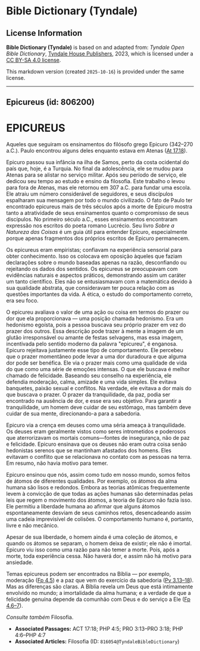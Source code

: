 # Bible Dictionary (Tyndale)

## License Information

**Bible Dictionary (Tyndale)** is based on and adapted from: _Tyndale Open Bible Dictionary_, [Tyndale House Publishers](https://tyndaleopenresources.com/), 2023, which is licensed under a [CC BY-SA 4.0 license](https://creativecommons.org/licenses/by-sa/4.0/legalcode.en).

This markdown version (created `2025-10-16`) is provided under the same license.



--------------------------------

## Epicureus (id: 806200)

EPICUREUS
=========

Aqueles que seguiram os ensinamentos do filósofo grego Epicuro (342–270 a.C.). Paulo encontrou alguns deles enquanto estava em Atenas ([At 17\.18](https://ref.ly/Acts17:18)).

Epicuro passou sua infância na ilha de Samos, perto da costa ocidental do país que, hoje, é a Turquia. No final da adolescência, ele se mudou para Atenas para se alistar no serviço militar. Após seu período de serviço, ele dedicou seu tempo ao estudo e ensino da filosofia. Este trabalho o levou para fora de Atenas, mas ele retornou em 307 a.C. para fundar uma escola. Ele atraiu um número considerável de seguidores, e seus discípulos espalharam sua mensagem por todo o mundo civilizado. O fato de Paulo ter encontrado epicureus mais de três séculos após a morte de Epicuro mostra tanto a atratividade de seus ensinamentos quanto o compromisso de seus discípulos. No primeiro século a.C., esses ensinamentos encontraram expressão nos escritos do poeta romano Lucrécio. Seu livro *Sobre a Natureza das Coisas* é um guia útil para entender Epicuro, especialmente porque apenas fragmentos dos próprios escritos de Epicuro permanecem.

Os epicureus eram empiristas; confiavam na experiência sensorial para obter conhecimento. Isso os colocava em oposição àqueles que faziam declarações sobre o mundo baseadas apenas na razão, desconfiando ou rejeitando os dados dos sentidos. Os epicureus se preocupavam com evidências naturais e aspectos práticos, demonstrando assim um caráter um tanto científico. Eles não se entusiasmavam com a matemática devido à sua qualidade abstrata, que consideravam ter pouca relação com as questões importantes da vida. A ética, o estudo do comportamento correto, era seu foco.

O epicureu avaliava o valor de uma ação ou coisa em termos do prazer ou dor que ela proporcionava — uma posição chamada hedonismo. Era um hedonismo egoísta, pois a pessoa buscava seu próprio prazer em vez do prazer dos outros. Essa descrição pode trazer à mente a imagem de um glutão irresponsável ou amante de festas selvagens, mas essa imagem, incentivada pelo sentido moderno da palavra "epicureu", é enganosa. Epicuro rejeitava justamente esse tipo de comportamento. Ele percebeu que o prazer momentâneo pode levar a uma dor duradoura e que alguma dor pode ser benéfica. Ele via o prazer mais como uma qualidade de vida do que como uma série de emoções intensas. O que ele buscava é melhor chamado de felicidade. Baseando seu conselho na experiência, ele defendia moderação, calma, amizade e uma vida simples. Ele evitava banquetes, paixão sexual e conflitos. Na verdade, ele evitava a dor mais do que buscava o prazer. O prazer da tranquilidade, da paz, podia ser encontrado na ausência de dor, e esse era seu objetivo. Para garantir a tranquilidade, um homem deve cuidar de seu estômago, mas também deve cuidar de sua mente, direcionando\-a para a sabedoria.

Epicuro via a crença em deuses como uma séria ameaça à tranquilidade. Os deuses eram geralmente vistos como seres intrometidos e poderosos que aterrorizavam os mortais comuns—fontes de insegurança, não de paz e felicidade. Epicuro ensinava que os deuses não eram outra coisa senão hedonistas serenos que se mantinham afastados dos homens. Eles evitavam o conflito que se relacionava no contato com as pessoas na terra. Em resumo, não havia motivo para temer.

Epicuro ensinou que nós, assim como tudo em nosso mundo, somos feitos de átomos de diferentes qualidades. Por exemplo, os átomos da alma humana são lisos e redondos. Embora as teorias atômicas frequentemente levem à convicção de que todas as ações humanas são determinadas pelas leis que regem o movimento dos átomos, a teoria de Epicuro não fazia isso. Ele permitiu a liberdade humana ao afirmar que alguns átomos espontaneamente desviam de seus caminhos retos, desencadeando assim uma cadeia imprevisível de colisões. O comportamento humano é, portanto, livre e não mecânico.

Apesar de sua liberdade, o homem ainda é uma coleção de átomos, e quando os átomos se separam, o homem deixa de existir; ele não é imortal. Epicuro viu isso como uma razão para não temer a morte. Pois, após a morte, toda experiência cessa. Não haverá dor, e assim não há motivo para ansiedade.

Temas epicureus podem ser encontrados na Bíblia — por exemplo, moderação ([Fp 4\.5](https://ref.ly/Phil4:5)) e a paz que vem do exercício da sabedoria ([Pv 3\.13–18](https://ref.ly/Prov3:13-Prov3:18)). Mas as diferenças são claras. A Bíblia revela um Deus que está intimamente envolvido no mundo; a imortalidade da alma humana; e a verdade de que a felicidade genuína depende da comunhão com Deus e do serviço a Ele ([Fp 4\.6–7](https://ref.ly/Phil4:6-Phil4:7)).

*Consulte também* Filosofia.

* **Associated Passages:** ACT 17:18; PHP 4:5; PRO 3:13–PRO 3:18; PHP 4:6–PHP 4:7
* **Associated Articles:** Filosofia (ID: `816054@TyndaleBibleDictionary`)

